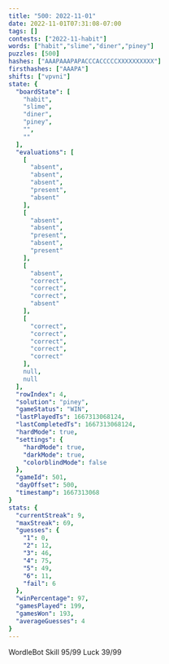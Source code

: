 ```yaml
---
title: "500: 2022-11-01"
date: 2022-11-01T07:31:08-07:00
tags: []
contests: ["2022-11-habit"]
words: ["habit","slime","diner","piney"]
puzzles: [500]
hashes: ["AAAPAAAPAPACCCACCCCCXXXXXXXXXX"]
firsthashes: ["AAAPA"]
shifts: ["vpvni"]
state: {
  "boardState": [
    "habit",
    "slime",
    "diner",
    "piney",
    "",
    ""
  ],
  "evaluations": [
    [
      "absent",
      "absent",
      "absent",
      "present",
      "absent"
    ],
    [
      "absent",
      "absent",
      "present",
      "absent",
      "present"
    ],
    [
      "absent",
      "correct",
      "correct",
      "correct",
      "absent"
    ],
    [
      "correct",
      "correct",
      "correct",
      "correct",
      "correct"
    ],
    null,
    null
  ],
  "rowIndex": 4,
  "solution": "piney",
  "gameStatus": "WIN",
  "lastPlayedTs": 1667313068124,
  "lastCompletedTs": 1667313068124,
  "hardMode": true,
  "settings": {
    "hardMode": true,
    "darkMode": true,
    "colorblindMode": false
  },
  "gameId": 501,
  "dayOffset": 500,
  "timestamp": 1667313068
}
stats: {
  "currentStreak": 9,
  "maxStreak": 69,
  "guesses": {
    "1": 0,
    "2": 12,
    "3": 46,
    "4": 75,
    "5": 49,
    "6": 11,
    "fail": 6
  },
  "winPercentage": 97,
  "gamesPlayed": 199,
  "gamesWon": 193,
  "averageGuesses": 4
}
---
```

<!-- more -->
WordleBot
Skill 95/99
Luck 39/99
